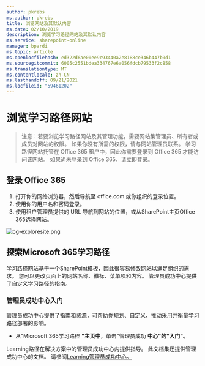 ```yaml
---
author: pkrebs
ms.author: pkrebs
title: 浏览网站及其默认内容
ms.date: 02/10/2019
description: 浏览学习路径网站及其默认内容
ms.service: sharepoint-online
manager: bpardi
ms.topic: article
ms.openlocfilehash: ed322d6ae00ee9c93440a2e8188ce346b447b0d1
ms.sourcegitcommit: 6005c2551bdea334767e6a056fdcb79533f2c858
ms.translationtype: MT
ms.contentlocale: zh-CN
ms.lasthandoff: 09/21/2021
ms.locfileid: "59461202"
---
```

# <a name="explore-learning-pathways-site"></a>浏览学习路径网站

> 注意：若要浏览学习路径网站及其管理功能，需要网站集管理员、所有者或成员对网站的权限。 如果你没有所需的权限，请与网站管理员联系。 学习路径网站托管在 Office 365 租户中，因此你需要登录到 Office 365 才能访问该网站。 如果尚未登录到 Office 365，请立即登录。 

## <a name="sign-in-to-office-365"></a>登录 Office 365 

1.  打开你的网络浏览器，然后导航至 office.com 或你组织的登录位置。 
2.  使用你的用户名和密码登录。
3.  使用租户管理员提供的 URL 导航到网站的位置，或从SharePoint主页Office 365选择网站。 

![cg-exploresite.png](media/cg-introducing.png)

## <a name="explore-microsoft-365-learning-pathways"></a>探索Microsoft 365学习路径

学习路径网站基于一个SharePoint模板，因此很容易修改网站以满足组织的需求。 您可以更改页面上的网站名称、徽标、菜单项和内容。 管理员成功中心提供了自定义学习路径的指南。 

### <a name="get-started-with-the-admin-success-center"></a>管理员成功中心入门

管理员成功中心提供了指南和资源，可帮助你规划、自定义、推动采用并衡量学习路径部署的影响。 

- 从"Microsoft 365学习路径 **"主页中**，单击"管理员成功 **中心"的"入门"。**

Learning路径在解决方案中的管理员成功中心内提供指导。 此文档集还提供管理成功中心的文档。 请参阅[Learning管理员成功中心。](custom_successcenter.md)